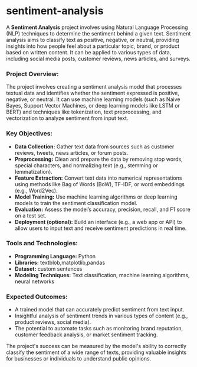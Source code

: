 # sentiment-analysis
A **Sentiment Analysis** project involves using Natural Language Processing (NLP) techniques to determine the sentiment behind a given text. Sentiment analysis aims to classify text as positive, negative, or neutral, providing insights into how people feel about a particular topic, brand, or product based on written content. It can be applied to various types of data, including social media posts, customer reviews, news articles, and surveys.

### Project Overview:
The project involves creating a sentiment analysis model that processes textual data and identifies whether the sentiment expressed is positive, negative, or neutral. It can use machine learning models (such as Naive Bayes, Support Vector Machines, or deep learning models like LSTM or BERT) and techniques like tokenization, text preprocessing, and vectorization to analyze sentiment from input text.

### Key Objectives:
- **Data Collection:** Gather text data from sources such as customer reviews, tweets, news articles, or forum posts.
- **Preprocessing:** Clean and prepare the data by removing stop words, special characters, and normalizing text (e.g., stemming or lemmatization).
- **Feature Extraction:** Convert text data into numerical representations using methods like Bag of Words (BoW), TF-IDF, or word embeddings (e.g., Word2Vec).
- **Model Training:** Use machine learning algorithms or deep learning models to train the sentiment classification model.
- **Evaluation:** Assess the model’s accuracy, precision, recall, and F1 score on a test set.
- **Deployment (optional):** Build an interface (e.g., a web app or API) to allow users to input text and receive sentiment predictions in real time.

### Tools and Technologies:
- **Programming Language:** Python
- **Libraries:** textblob,matplotlib,pandas
- **Dataset:** custom sentences
- **Modeling Techniques:** Text classification, machine learning algorithms, neural networks

### Expected Outcomes:
- A trained model that can accurately predict sentiment from text input.
- Insightful analysis of sentiment trends in various types of content (e.g., product reviews, social media).
- The potential to automate tasks such as monitoring brand reputation, customer feedback analysis, or market sentiment tracking.

The project's success can be measured by the model's ability to correctly classify the sentiment of a wide range of texts, providing valuable insights for businesses or individuals to understand public opinions.
